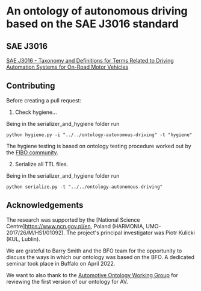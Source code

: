 # An ontology of autonomous driving based on the SAE J3016 standard

## SAE J3016
[SAE J3016 - Taxonomy and Definitions for Terms Related to Driving Automation Systems for On-Road Motor Vehicles](https://www.sae.org/standards/content/j3016_202104/)


## Contributing 
Before creating a pull request:

1. Check hygiene...

Being in the serializer_and_hygiene folder run

```
python hygiene.py -i "../../ontology-autonomous-driving" -t "hygiene"
```

The hygiene testing is based on ontology testing procedure worked out by the [FIBO community](https://github.com/edmcouncil/fibo).

2. Serialize all TTL files. 

Being in the serializer_and_hygiene folder run

```
python serialize.py -t "../../ontology-autonomous-driving"
```
## Acknowledgements

The research was supported by the [National Science Centre]https://www.ncn.gov.pl/en, Poland (HARMONIA, UMO-2017/26/M/HS1/01092). The project's principal investigator was Piotr Kulicki (KUL, Lublin).

We are grateful to Barry Smith and the BFO team for the opportunity to discuss the ways in which our ontology was based on the BFO. A dedicated seminar took place in Buffalo on April 2022.

We want to also thank to the [Automotive Ontology Working Group](https://www.w3.org/community/gao/) for reviewing the first version of our ontology for AV. 
